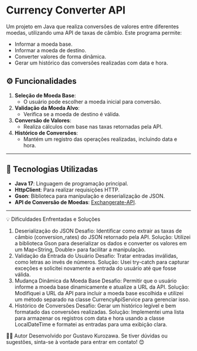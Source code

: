# Currency Converter API

Um projeto em Java que realiza conversões de valores entre diferentes moedas, utilizando uma API de taxas de câmbio. Este programa permite:

- Informar a moeda base.
- Informar a moeda de destino.
- Converter valores de forma dinâmica.
- Gerar um histórico das conversões realizadas com data e hora.

## ⚙️ Funcionalidades

1. **Seleção de Moeda Base**: 
   - O usuário pode escolher a moeda inicial para conversão.
2. **Validação da Moeda Alvo**: 
   - Verifica se a moeda de destino é válida.
3. **Conversão de Valores**:
   - Realiza cálculos com base nas taxas retornadas pela API.
4. **Histórico de Conversões**:
   - Mantém um registro das operações realizadas, incluindo data e hora.

---

## 🚀 Tecnologias Utilizadas

- **Java 17**: Linguagem de programação principal.
- **HttpClient**: Para realizar requisições HTTP.
- **Gson**: Biblioteca para manipulação e deserialização de JSON.
- **API de Conversão de Moedas**: [Exchangerate-API](https://www.exchangerate-api.com).

---

💡 Dificuldades Enfrentadas e Soluções
1. Deserialização do JSON
Desafio: Identificar como extrair as taxas de câmbio (conversion_rates) do JSON retornado pela API.
Solução: Utilizei a biblioteca Gson para deserializar os dados e converter os valores em um Map<String, Double> para facilitar a manipulação.
2. Validação da Entrada do Usuário
Desafio: Tratar entradas inválidas, como letras ao invés de números.
Solução: Usei try-catch para capturar exceções e solicitei novamente a entrada do usuário até que fosse válida.
3. Mudança Dinâmica da Moeda Base
Desafio: Permitir que o usuário informe a moeda base dinamicamente e atualize a URL da API.
Solução: Modifiquei a URL da API para incluir a moeda base escolhida e utilizei um método separado na classe CurrencyApiService para gerenciar isso.
4. Histórico de Conversões
Desafio: Gerar um histórico legível e bem formatado das conversões realizadas.
Solução: Implementei uma lista para armazenar os registros com data e hora usando a classe LocalDateTime e formatei as entradas para uma exibição clara.

🧑‍💻 Autor
Desenvolvido por Gustavo Kurozawa. Se tiver dúvidas ou sugestões, sinta-se à vontade para entrar em contato! 😊
